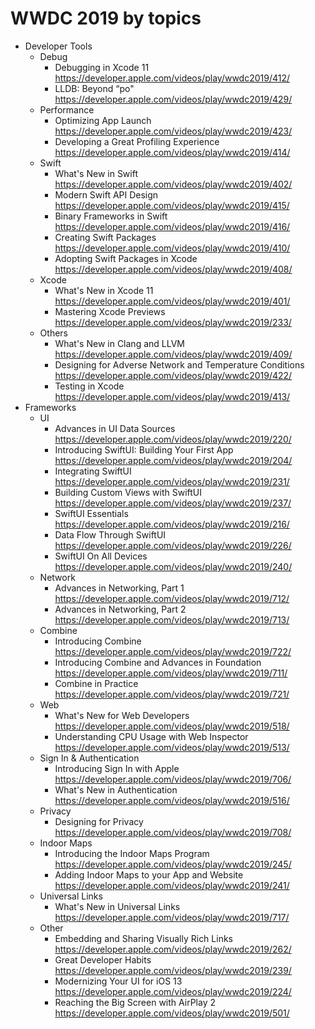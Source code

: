 # WWDC 2019 by topics

* Developer Tools
    * Debug
        * Debugging in Xcode 11 https://developer.apple.com/videos/play/wwdc2019/412/
        * LLDB: Beyond “po" https://developer.apple.com/videos/play/wwdc2019/429/
    * Performance
        * Optimizing App Launch https://developer.apple.com/videos/play/wwdc2019/423/
        * Developing a Great Profiling Experience https://developer.apple.com/videos/play/wwdc2019/414/
    * Swift
        * What's New in Swift https://developer.apple.com/videos/play/wwdc2019/402/
        * Modern Swift API Design https://developer.apple.com/videos/play/wwdc2019/415/
        * Binary Frameworks in Swift https://developer.apple.com/videos/play/wwdc2019/416/
        * Creating Swift Packages https://developer.apple.com/videos/play/wwdc2019/410/
        * Adopting Swift Packages in Xcode https://developer.apple.com/videos/play/wwdc2019/408/
    * Xcode
        * What's New in Xcode 11 https://developer.apple.com/videos/play/wwdc2019/401/
        * Mastering Xcode Previews https://developer.apple.com/videos/play/wwdc2019/233/
    * Others
        * What's New in Clang and LLVM https://developer.apple.com/videos/play/wwdc2019/409/
        * Designing for Adverse Network and Temperature Conditions https://developer.apple.com/videos/play/wwdc2019/422/
        * Testing in Xcode https://developer.apple.com/videos/play/wwdc2019/413/
* Frameworks
    * UI
        * Advances in UI Data Sources https://developer.apple.com/videos/play/wwdc2019/220/
        * Introducing SwiftUI: Building Your First App https://developer.apple.com/videos/play/wwdc2019/204/
        * Integrating SwiftUI https://developer.apple.com/videos/play/wwdc2019/231/
        * Building Custom Views with SwiftUI https://developer.apple.com/videos/play/wwdc2019/237/
        * SwiftUI Essentials https://developer.apple.com/videos/play/wwdc2019/216/
        * Data Flow Through SwiftUI https://developer.apple.com/videos/play/wwdc2019/226/
        * SwiftUI On All Devices https://developer.apple.com/videos/play/wwdc2019/240/
    * Network
        * Advances in Networking, Part 1 https://developer.apple.com/videos/play/wwdc2019/712/
        * Advances in Networking, Part 2 https://developer.apple.com/videos/play/wwdc2019/713/
    * Combine
        * Introducing Combine https://developer.apple.com/videos/play/wwdc2019/722/
        * Introducing Combine and Advances in Foundation https://developer.apple.com/videos/play/wwdc2019/711/
        * Combine in Practice https://developer.apple.com/videos/play/wwdc2019/721/
    * Web
        * What's New for Web Developers https://developer.apple.com/videos/play/wwdc2019/518/
        * Understanding CPU Usage with Web Inspector https://developer.apple.com/videos/play/wwdc2019/513/
    * Sign In & Authentication
        * Introducing Sign In with Apple https://developer.apple.com/videos/play/wwdc2019/706/
        * What's New in Authentication https://developer.apple.com/videos/play/wwdc2019/516/
    * Privacy
        * Designing for Privacy https://developer.apple.com/videos/play/wwdc2019/708/
    * Indoor Maps
        * Introducing the Indoor Maps Program https://developer.apple.com/videos/play/wwdc2019/245/
        * Adding Indoor Maps to your App and Website https://developer.apple.com/videos/play/wwdc2019/241/
    * Universal Links
        * What's New in Universal Links https://developer.apple.com/videos/play/wwdc2019/717/
    * Other
        * Embedding and Sharing Visually Rich Links https://developer.apple.com/videos/play/wwdc2019/262/
        * Great Developer Habits https://developer.apple.com/videos/play/wwdc2019/239/
        * Modernizing Your UI for iOS 13 https://developer.apple.com/videos/play/wwdc2019/224/
        * Reaching the Big Screen with AirPlay 2 https://developer.apple.com/videos/play/wwdc2019/501/






